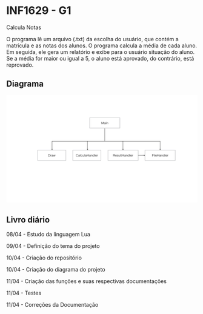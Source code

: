# INF1629 - G1
Calcula Notas

O programa lê um arquivo (.txt) da escolha do usuário, que contém a matrícula e as notas dos alunos. O programa calcula a média de cada aluno. Em seguida, ele gera um relatório e exibe para o usuário situação do aluno. Se a média for maior ou igual a 5, o aluno está aprovado, do contrário, está reprovado. 

## Diagrama

![Diagrama](diagrama/diagrama.001.jpeg)

## Livro diário
08/04 - Estudo da linguagem Lua

09/04 - Definição do tema do projeto

10/04 - Criação do repositório

10/04 - Criação do diagrama do projeto

11/04 - Criação das funções e suas respectivas documentações

11/04 - Testes

11/04 - Correções da Documentação